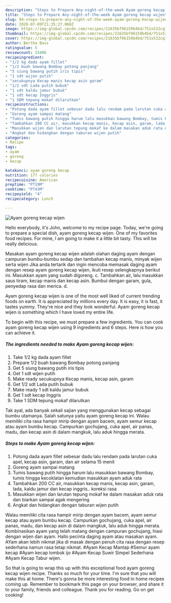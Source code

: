 ```yaml
---
description: "Steps to Prepare Any-night-of-the-week Ayam goreng kecap wijen"
title: "Steps to Prepare Any-night-of-the-week Ayam goreng kecap wijen"
slug: 94-steps-to-prepare-any-night-of-the-week-ayam-goreng-kecap-wijen
date: 2020-07-09T21:35:27.068Z
image: https://img-global.cpcdn.com/recipes/21635bf96159b4bd/751x532cq70/ayam-goreng-kecap-wijen-foto-resep-utama.jpg
thumbnail: https://img-global.cpcdn.com/recipes/21635bf96159b4bd/751x532cq70/ayam-goreng-kecap-wijen-foto-resep-utama.jpg
cover: https://img-global.cpcdn.com/recipes/21635bf96159b4bd/751x532cq70/ayam-goreng-kecap-wijen-foto-resep-utama.jpg
author: Bertha Bass
ratingvalue: 5
reviewcount: 15406
recipeingredient:
- "1/2 kg dada ayam fillet"
- "1/2 buah bawang Bombay potong panjang"
- "5 siung bawang putih iris tipis"
- "1 sdt wijen putih"
- "secukupnya Kecap manis kecap asin garam"
- "1/2 sdt Lada putih bubuk"
- "1 sdt kaldu jamur bubuk"
- "1 sdt kecap Inggris"
- "1 SDM tepung mokaf dilarutkan"
recipeinstructions:
- "Potong dada ayam fillet sebesar dadu lalu rendam pada larutan cuka apel, kecap asin, garam, dan air selama 15 menit"
- "Goreng ayam sampai matang"
- "Tumis bawang putih hingga harum lalu masukkan bawang Bombay, tumis hingga kecoklatan kemudian masukkan ayam aduk rata"
- "Tambahkan 200 CC air, masukkan kecap manis, kecap asin, garam, lada, kaldu jamur dan kecap inggris.. koreksi rasa"
- "Masukkan wijen dan larutan tepung mokaf ke dalam masakan aduk rata dan biarkan sampai agak mengering"
- "Angkat dan hidangkan dengan taburan wijen putih"
categories:
- Recipe
tags:
- ayam
- goreng
- kecap

katakunci: ayam goreng kecap 
nutrition: 177 calories
recipecuisine: American
preptime: "PT19M"
cooktime: "PT43M"
recipeyield: "4"
recipecategory: Lunch

---
```



![Ayam goreng kecap wijen](https://img-global.cpcdn.com/recipes/21635bf96159b4bd/751x532cq70/ayam-goreng-kecap-wijen-foto-resep-utama.jpg)

Hello everybody, it's John, welcome to my recipe page. Today, we're going to prepare a special dish, ayam goreng kecap wijen. One of my favorites food recipes. For mine, I am going to make it a little bit tasty. This will be really delicious.

Masakan ayam goreng kecap wijen adalah olahan daging ayam dengan campuran bumbu-bumbu sedap dan tambahan kecap manis, minyak wijen serta wijen Jika anda tertarik dan ingin mencoba memasak daging ayam dengan resep ayam goreng kecap wijen, ikuti resep selengkapnya berikut ini. Masukkan ayam yang sudah digoreng. c. Tambahkan air, lalu masukkan saus tiram, kecap manis dan kecap asin. Bumbui dengan garam, gula, penyedap rasa dan merica. d.

Ayam goreng kecap wijen is one of the most well liked of current trending foods on earth. It is appreciated by millions every day. It is easy, it is fast, it tastes yummy. They're nice and they look wonderful. Ayam goreng kecap wijen is something which I have loved my entire life.


To begin with this recipe, we must prepare a few ingredients. You can cook ayam goreng kecap wijen using 9 ingredients and 6 steps. Here is how you can achieve it.

<!--inarticleads1-->

##### The ingredients needed to make Ayam goreng kecap wijen:

1. Take 1/2 kg dada ayam fillet
1. Prepare 1/2 buah bawang Bombay potong panjang
1. Get 5 siung bawang putih iris tipis
1. Get 1 sdt wijen putih
1. Make ready secukupnya Kecap manis, kecap asin, garam
1. Get 1/2 sdt Lada putih bubuk
1. Make ready 1 sdt kaldu jamur bubuk
1. Get 1 sdt kecap Inggris
1. Take 1 SDM tepung mokaf dilarutkan


Tak ayal, ada banyak sekali sajian yang menggunakan kecap sebagai bumbu utamanya. Salah satunya yaitu ayam goreng kecap ini. Walau memiliki cita rasa hampir mirip dengan ayam bacem, ayam semur kecap atau ayam bumbu kecap. Campurkan gochujang, cuka apel, air panas, madu, dan kecap asin di dalam mangkuk, lalu aduk hingga merata. 

<!--inarticleads2-->

##### Steps to make Ayam goreng kecap wijen:

1. Potong dada ayam fillet sebesar dadu lalu rendam pada larutan cuka apel, kecap asin, garam, dan air selama 15 menit
1. Goreng ayam sampai matang
1. Tumis bawang putih hingga harum lalu masukkan bawang Bombay, tumis hingga kecoklatan kemudian masukkan ayam aduk rata
1. Tambahkan 200 CC air, masukkan kecap manis, kecap asin, garam, lada, kaldu jamur dan kecap inggris.. koreksi rasa
1. Masukkan wijen dan larutan tepung mokaf ke dalam masakan aduk rata dan biarkan sampai agak mengering
1. Angkat dan hidangkan dengan taburan wijen putih


Walau memiliki cita rasa hampir mirip dengan ayam bacem, ayam semur kecap atau ayam bumbu kecap. Campurkan gochujang, cuka apel, air panas, madu, dan kecap asin di dalam mangkuk, lalu aduk hingga merata. Kombinasikan ayam yang telah matang dengan campuran gochujang, hiasi dengan wijen dan ayam. Hallo pecinta daging ayam atau masakan ayam. AYam akan lebih nikmat jika di masak dengan penuh cita rasa dengan resep sederhana namun rasa tetap nikmat. #Ayam Kecap Mantap #Semur ayam kecap #Ayam kecap lombok ijo #Ayam Kecap Suwir Simpel Sederhana #Ayam Kecap Tabur wijen. 

So that is going to wrap this up with this exceptional food ayam goreng kecap wijen recipe. Thanks so much for your time. I'm sure that you will make this at home. There's gonna be more interesting food in home recipes coming up. Remember to bookmark this page on your browser, and share it to your family, friends and colleague. Thank you for reading. Go on get cooking!
